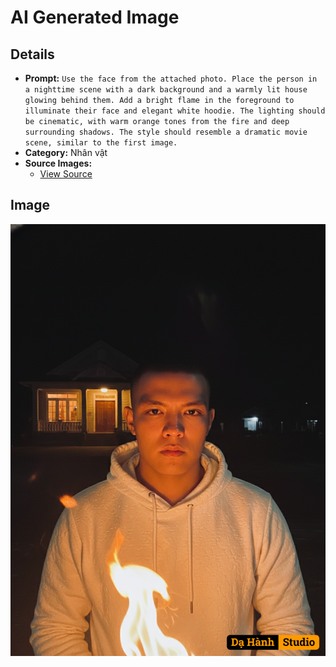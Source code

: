 # AI Generated Image

## Details
- **Prompt:** `Use the face from the attached photo. Place the person in a nighttime scene with a dark background and a warmly lit house glowing behind them. Add a bright flame in the foreground to illuminate their face and elegant white hoodie. The lighting should be cinematic, with warm orange tones from the fire and deep surrounding shadows. The style should resemble a dramatic movie scene, similar to the first image.`
- **Category:** Nhân vật
- **Source Images:**
  - [View Source](https://raw.githubusercontent.com/lenzcomvth/ImageLibrary/main/Male.png)

## Image
![AI Generated Image](./image-2025-10-06T20-53-24-958Z-2ukmb.png)